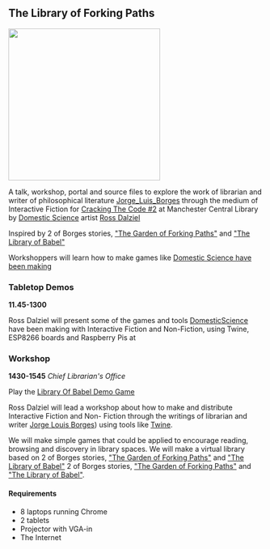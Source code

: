 ## The Library of Forking Paths

<img src="https://upload.wikimedia.org/wikipedia/commons/c/cf/Jorge_Luis_Borges_1951%2C_by_Grete_Stern.jpg" width="300">

A talk, workshop, portal and source files to explore the work of librarian and writer of philosophical literature [Jorge_Luis_Borges](https://en.wikipedia.org/wiki/Jorge_Luis_Borges) through the medium of Interactive Fiction for [Cracking The Code #2](http://goscl.com/cracking-the-code-november/) at Manchester Central Library by [Domestic Science](http://domesticscience.org.uk) artist [Ross Dalziel](http://cheapjack.org.uk)

Inspired by 2 of Borges stories, ["The Garden of Forking Paths"](https://en.wikipedia.org/wiki/The_Garden_of_Forking_Paths) and ["The Library of Babel"](https://en.wikipedia.org/wiki/The_Library_of_Babel) 

Workshoppers will learn how to make games like [Domestic Science have been making](http://domesticscience.org.uk/games.html)

### Tabletop Demos
**11.45-1300**

Ross Dalziel will present some of the games and tools [DomesticScience](http://domesticscience.org.uk) have been making with Interactive Fiction and Non-Fiction, using Twine, ESP8266 boards and Raspberry Pis at 

### Workshop
**1430-1545**
*Chief Librarian's Office*

Play the [Library Of Babel Demo Game](http://domesticscience.org.uk/library.html)

Ross Dalziel will lead a workshop about how to make and distribute Interactive   Fiction and Non- Fiction through the writings of librarian and writer [Jorge Louis Borges](https://en.wikipedia.org/wiki/Jorge_Luis_Borges)) using tools like [Twine](http://twinery.org/).

We will make simple games that could be applied to encourage reading, browsing and discovery in library spaces. We will make a virtual library based on 2 of Borges stories, ["The Garden of Forking Paths"](https://en.wikipedia.org/wiki/The_Garden_of_Forking_Paths) and ["The Library of Babel"](https://en.wikipedia.org/wiki/The_Library_of_Babel)
2 of Borges stories, ["The Garden of Forking Paths"](https://en.wikipedia.org/wiki/The_Garden_of_Forking_Paths) and ["The Library of Babel"](https://en.wikipedia.org/wiki/The_Library_of_Babel).

#### Requirements 

 * 8 laptops running Chrome
 * 2 tablets
 * Projector with VGA-in
 * The Internet

